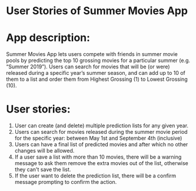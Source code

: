 # User Stories of Summer Movies App

# App description:

Summer Movies App lets users compete with friends in summer movie pools by predicting the top 10 grossing movies for a particular summer (e.g. “Summer 2019”). Users can search for movies that will be (or were) released during a specific year’s summer season, and can add up to 10 of them to a list and order them from Highest Grossing (1) to Lowest Grossing (10).

# User stories:

1. User can create (and delete) multiple prediction lists for any given year.
2. Users can search for movies released during the summer movie period for the specific year: between May 1st and September 4th (inclusive)
3. Users can have a final list of predicted movies and after which no other changes will be allowed.
4. If a user save a list with more than 10 movies, there will be a warning message to ask them remove the extra movies out of the list, otherwise they can't save the list.
5. If the user want to delete the prediction list, there will be a confirm message prompting to confirm the action.
